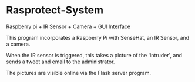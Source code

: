 # Rasprotect-System
Raspberry pi + IR Sensor + Camera + GUI Interface

This program incorporates a Raspberry Pi with SenseHat, an IR Sensor, and a camera. 

When the IR sensor is triggered, this takes a picture of the 'intruder', and sends a tweet and email to the administrator. 

The pictures are visible online via the Flask server program. 



